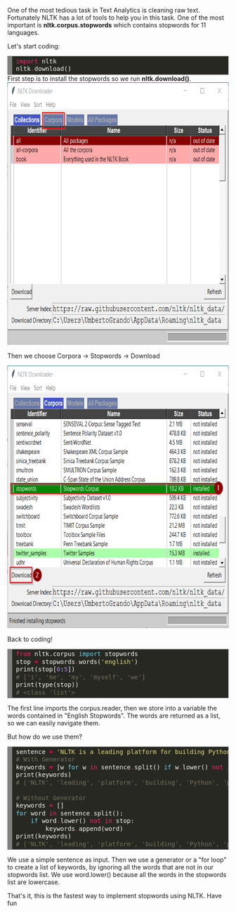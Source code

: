 <html><body><p>One of the most tedious task in Text Analytics is cleaning raw text.
Fortunately NLTK has a lot of tools to help you in this task. One of the most important is <strong>nltk.corpus.stopwords</strong> which contains stopwords for 11 languages.

Let's start coding:
</p><pre style="background:#272822;overflow:auto;width:auto;border:solid gray;border-width:.1em .1em .1em .8em;padding:.2em .6em;margin:0;line-height:125%;"><span style="color:#f92672;">import</span> <span style="color:#f8f8f2;">nltk</span>
<span style="color:#f8f8f2;">nltk</span><span style="color:#f92672;">.</span><span style="color:#f8f8f2;">download()</span>
</pre>
First step is to install the stopwords so we run <strong>nltk.download()</strong>.

<img class="alignnone size-full wp-image-367" src="/2017/04/2017-04-18-12_48_29-nltk-downloader.png" alt="2017-04-18 12_48_29-NLTK Downloader" width="757" height="597">

Then we choose Corpora -&gt; Stopwords -&gt; Download

<img class="alignnone size-full wp-image-370" src="/2017/04/2017-04-18-12_50_19-nltk-downloader.png" alt="2017-04-18 12_50_19-NLTK Downloader.png" width="757" height="597">

Back to coding!
<pre style="background:#272822;overflow:auto;width:auto;border:solid gray;border-width:.1em .1em .1em .8em;padding:.2em .6em;margin:0;line-height:125%;"><span style="color:#f92672;">from</span> <span style="color:#f8f8f2;">nltk.corpus</span> <span style="color:#66d9ef;">import</span> <span style="color:#f8f8f2;">stopwords</span>
<span style="color:#f8f8f2;">stop</span> <span style="color:#f92672;">=</span> <span style="color:#f8f8f2;">stopwords</span><span style="color:#f92672;">.</span><span style="color:#f8f8f2;">words(</span><span style="color:#e6db74;">'english'</span><span style="color:#f8f8f2;">)</span>
<span style="color:#f8f8f2;">print(stop[</span><span style="color:#ae81ff;">0</span><span style="color:#f8f8f2;">:</span><span style="color:#ae81ff;">5</span><span style="color:#f8f8f2;">])</span>
<span style="color:#75715e;"># ['i', 'me', 'my', 'myself', 'we']</span>
<span style="color:#f8f8f2;">print(type(stop))</span>
<span style="color:#75715e;"># &lt;class 'list'&gt;</span>
</pre>
The first line imports the corpus.reader, then we store into a variable the words contained in "English Stopwords". The words are returned as a list, so we can easily navigate them.

But how do we use them?
<pre style="background:#272822;overflow:auto;width:auto;border:solid gray;border-width:.1em .1em .1em .8em;padding:.2em .6em;margin:0;line-height:125%;"><span style="color:#f8f8f2;">sentence</span> <span style="color:#f92672;">=</span> <span style="color:#e6db74;">'NLTK is a leading platform for building Python programs to work with human language data.'</span>
<span style="color:#75715e;"># With Generator</span>
<span style="color:#f8f8f2;">keywords</span> <span style="color:#f92672;">=</span> <span style="color:#f8f8f2;">[w</span> <span style="color:#66d9ef;">for</span> <span style="color:#f8f8f2;">w</span> <span style="color:#f92672;">in</span> <span style="color:#f8f8f2;">sentence</span><span style="color:#f92672;">.</span><span style="color:#f8f8f2;">split()</span> <span style="color:#66d9ef;">if</span> <span style="color:#f8f8f2;">w</span><span style="color:#f92672;">.</span><span style="color:#f8f8f2;">lower()</span> <span style="color:#f92672;">not</span> <span style="color:#f92672;">in</span> <span style="color:#f8f8f2;">stop]</span>
<span style="color:#f8f8f2;">print(keywords)</span>
<span style="color:#75715e;"># ['NLTK', 'leading', 'platform', 'building', 'Python', 'programs', 'work', 'human', 'language', 'data.']</span>

<span style="color:#75715e;"># Without Generator</span>
<span style="color:#f8f8f2;">keywords</span> <span style="color:#f92672;">=</span> <span style="color:#f8f8f2;">[]</span>
<span style="color:#66d9ef;">for</span> <span style="color:#f8f8f2;">word</span> <span style="color:#f92672;">in</span> <span style="color:#f8f8f2;">sentence</span><span style="color:#f92672;">.</span><span style="color:#f8f8f2;">split():</span>
    <span style="color:#66d9ef;">if</span> <span style="color:#f8f8f2;">word</span><span style="color:#f92672;">.</span><span style="color:#f8f8f2;">lower()</span> <span style="color:#f92672;">not</span> <span style="color:#f92672;">in</span> <span style="color:#f8f8f2;">stop:</span>
        <span style="color:#f8f8f2;">keywords</span><span style="color:#f92672;">.</span><span style="color:#f8f8f2;">append(word)</span>
<span style="color:#f8f8f2;">print(keywords)</span>
<span style="color:#75715e;"># ['NLTK', 'leading', 'platform', 'building', 'Python', 'programs', 'work', 'human', 'language', 'data.']</span>
</pre>
We use a simple sentence as input. Then we use a generator or a "for loop" to create a list of keywords, by ignoring all the words that are not in our stopwords list.
We use word.lower() because all the words in the stopwords list are lowercase.

That's it, this is the fastest way to implement stopwords using NLTK.
Have fun</body></html>